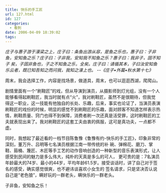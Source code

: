 ```yaml
---
title: 快乐的手工匠
url: 127.html
id: 127
categories:
  - 看到
date: 2006-04-09 18:39:02
tags:
---
```


_庄子与惠子游于濠梁之上，庄子曰：条鱼出游从容，是鱼之乐也，惠子曰：子非鱼，安知鱼之乐？庄子曰：子非我，安知我不知鱼之乐？惠子曰：我非子，固不知子 矣，子固非鱼也，子之不知鱼之乐，全矣。庄子曰：请循其本，子曰汝安知鱼乐云者，既已知吾知之而问我，我知之濠上也。 --《庄子•外篇•秋水第十七》_  
  
周末，我会选择工作，内容是找场景，做道具，周末，也可以逛逛西湖，爬爬山。  
  
剧情里面有一个“刷鞋匠”的戏，但从导演到演员，从摄影师到灯光组，没有一个人能够看得起刷鞋匠，我当时就有点“火”，我对刷鞋匠，虽然不是很期待，但我觉 得这一职业，这一技能有他独自的长处、乐趣，后来，事实也论证了，当演员表演刷鞋匠的戏份的时候，明显的感觉不到刷鞋匠的乐趣，面对顾客不知道怎样表示热 情，刷鞋质量、窍门也得不到保障，消费者刷一次还真是活受罪，这时刷鞋匠的工夫就表现出来了。我对刷鞋匠的这套工夫由衷的佩服，这可是真功夫，一点都不 虚。  
  
同时，我想起了最近看的一档节目陈鲁豫《鲁豫有约-快乐的手工匠》，印象非常的深刻，董万升、吕明等七名演员根据江南一带传统的补 碗、弹棉花、磨刀、掌鞋、箍桶、篾匠、木匠等手工艺的动作音响创造的一种新型的音乐表演形式，让人感受到民间的魅力是多么伟大，纯朴的天真是多么的可人， 更可贵的是：7名演员年龄最大的74岁、最小的44岁，平均年龄61.5岁。接受谈话时，讲了自己对于签名的感受，确实感觉很爽，也不避讳谈喜欢小女生的 签名请求，只是坚决否认说自己是“老色狼”，瞒好玩的一群老头，瞒快乐的一群老头。  
  
子非鱼，安知鱼之乐！